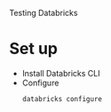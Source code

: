 Testing Databricks

# Set up

* Install Databricks CLI
* Configure
   ```bash
   databricks configure
   ```